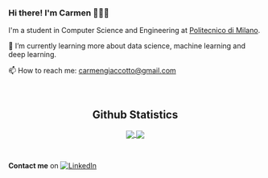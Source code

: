 ### Hi there! I'm Carmen 👩🏼‍💻 

I'm a student in Computer Science and Engineering at [Politecnico di Milano](https://www.polimi.it). 

🌱 I’m currently learning more about data science, machine learning and deep learning. 

📫 How to reach me: carmengiaccotto@gmail.com


&nbsp;

<h2 align="center"> Github Statistics </h2>
  
 <div align="center"> 
     <a href="">
      <img align="center" src="https://github-readme-stats-sigma-five.vercel.app/api?username=carmengiaccotto&show_icons=true&include_all_commits=true&count_private=true&theme=react&line_height=40" />
    </a>
    <a href="">
      <img align="center" src="https://github-readme-stats.vercel.app/api/top-langs/?username=carmengiaccotto&theme=react&line_height=40&hide=css"/>
    </a>
</div> 

&nbsp;

**Contact me** on [![LinkedIn](https://img.shields.io/badge/-LinkedIn-blue?style=flat&logo=Linkedin&logoColor=white)](https://www.linkedin.com/in/carmengiaccotto/)

